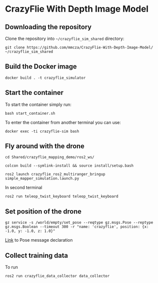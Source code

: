 # CrazyFlie With Depth Image Model
 
## Downloading the repository

Clone the repository into `~/crazyflie_sim_shared` directory:

```Shell
git clone https://github.com/mmcza/CrazyFlie-With-Depth-Image-Model/ ~/crazyflie_sim_shared
```

## Build the Docker image

```Shell
docker build . -t crazyflie_simulator
```

## Start the container

To start the container simply run:
```Shell
bash start_container.sh
```

To enter the container from another terminal you can use:
```Shell
docker exec -ti crazyflie-sim bash
```

## Fly around with the drone

```Shell
cd Shared/crazyflie_mapping_demo/ros2_ws/
```

```Shell
colcon build --symlink-install && source install/setup.bash
```

```Shell
ros2 launch crazyflie_ros2_multiranger_bringup simple_mapper_simulation.launch.py
```

In second terminal
```Shell
ros2 run teleop_twist_keyboard teleop_twist_keyboard
```

## Set position of the drone

```Shell
gz service -s /world/empty/set_pose --reqtype gz.msgs.Pose --reptype gz.msgs.Boolean --timeout 300 -r "name: 'crazyflie', position: {x: -1.0, y: -1.0, z: 1.0}"
```

[Link](https://github.com/gazebosim/gz-msgs/blob/gz-msgs11/proto/gz/msgs/pose.proto) to Pose message declaration

## Collect training data

To run

```Shell
ros2 run crazyflie_data_collector data_collector
```